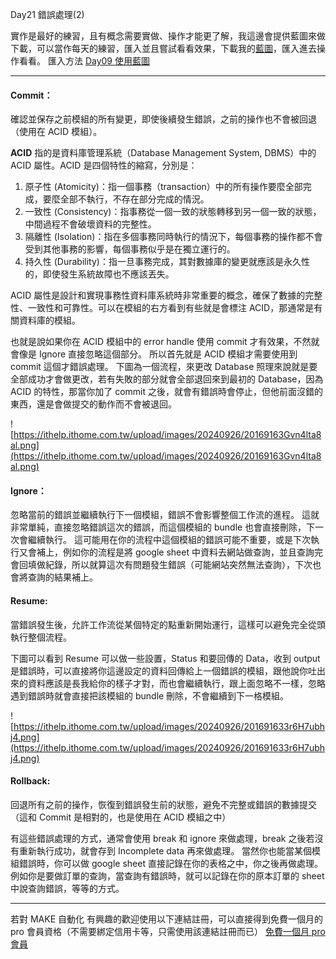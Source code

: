 Day21 錯誤處理(2)

實作是最好的練習，且有概念需要實做、操作才能更了解，我這邊會提供藍圖來做下載，可以當作每天的練習，匯入並且嘗試看看效果，下載我的[藍圖](https://drive.google.com/drive/folders/1Dpz4c-BdeMZziNrlVK3hQkyCx_q8_rE9?usp=sharing)，匯入進去操作看看。
匯入方法 [Day09 使用藍圖](https://ithelp.ithome.com.tw/articles/10352992)

---

#### Commit：

確認並保存之前模組的所有變更，即使後續發生錯誤，之前的操作也不會被回退（使用在 ACID 模組）。

**ACID** 指的是資料庫管理系統（Database Management System, DBMS）中的 ACID 屬性。ACID 是四個特性的縮寫，分別是：

1. 原子性 (Atomicity)：指一個事務（transaction）中的所有操作要麼全部完成，要麼全部不執行，不存在部分完成的情況。
1. 一致性 (Consistency)：指事務從一個一致的狀態轉移到另一個一致的狀態，中間過程不會破壞資料的完整性。
1. 隔離性 (Isolation)：指在多個事務同時執行的情況下，每個事務的操作都不會受到其他事務的影響，每個事務似乎是在獨立運行的。
1. 持久性 (Durability)：指一旦事務完成，其對數據庫的變更就應該是永久性的，即使發生系統故障也不應該丟失。

ACID 屬性是設計和實現事務性資料庫系統時非常重要的概念，確保了數據的完整性、一致性和可靠性。可以在模組的右方看到有些就是會標注 ACID，那通常是有關資料庫的模組。

也就是說如果你在 ACID 模組中的 error handle 使用 commit 才有效果，不然就會像是 Ignore 直接忽略這個部分。
所以首先就是 ACID 模組才需要使用到 commit 這個才錯誤處理。
下圖為一個流程，來更改 Database 照理來說就是要全部成功才會做更改，若有失敗的部分就會全部退回來到最初的 Database，因為 ACID 的特性，那當你加了 commit 之後，就會有錯誤時會停止，但他前面沒錯的東西，還是會做提交的動作而不會被退回。

![https://ithelp.ithome.com.tw/upload/images/20240926/20169163Gvn4lta8al.png](https://ithelp.ithome.com.tw/upload/images/20240926/20169163Gvn4lta8al.png)

#### Ignore：

忽略當前的錯誤並繼續執行下一個模組，錯誤不會影響整個工作流的進程。
這就非常單純，直接忽略錯誤這次的錯誤，而這個模組的 bundle 也會直接刪除，下一次會繼續執行。
這可能用在你的流程中這個模組的錯誤可能不重要，或是下次執行又會補上，例如你的流程是將 google sheet 中資料去網站做查詢，並且查詢完會回填做紀錄，所以就算這次有問題發生錯誤（可能網站突然無法查詢），下次也會將查詢的結果補上。

#### Resume:

當錯誤發生後，允許工作流從某個特定的點重新開始運行，這樣可以避免完全從頭執行整個流程。

下圖可以看到 Resume 可以做一些設置，Status 和要回傳的 Data，收到 output 是錯誤時，可以直接將你這邊設定的資料回傳給上一個錯誤的模組，跟他說你吐出來的資料應該是長我給你的樣子才對，而也會繼續執行，跟上面忽略不一樣，忽略遇到錯誤時就會直接把該模組的 bundle 刪除，不會繼續到下一格模組。

![https://ithelp.ithome.com.tw/upload/images/20240926/201691633r6H7ubhj4.png](https://ithelp.ithome.com.tw/upload/images/20240926/201691633r6H7ubhj4.png)

#### Rollback:

回退所有之前的操作，恢復到錯誤發生前的狀態，避免不完整或錯誤的數據提交（這和 Commit 是相對的，也是使用在 ACID 模組之中）

有這些錯誤處理的方式，通常會使用 break 和 ignore 來做處理，break 之後若沒有重新執行成功，就會存到 Incomplete data 再來做處理。
當然你也能當某個模組錯誤時，你可以做 google sheet 直接記錄在你的表格之中，你之後再做處理。例如你是要做訂單的查詢，當查詢有錯誤時，就可以記錄在你的原本訂單的 sheet 中說查詢錯誤，等等的方式。

---

若對 MAKE 自動化 有興趣的歡迎使用以下連結註冊，可以直接得到免費一個月的 pro 會員資格（不需要綁定信用卡等，只需使用該連結註冊而已）
[免費一個月 pro 會員](https://www.make.com/en/register?pc=automateyoureverydayhttps://www.make.com/en/register?pc=automateyoureveryday)
